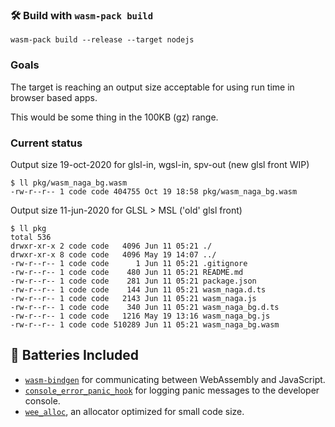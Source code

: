 ### 🛠️ Build with `wasm-pack build`

```
wasm-pack build --release --target nodejs
```

### Goals

The target is reaching an output size acceptable for using run time in browser based apps.

This would be some thing in the 100KB (gz) range.

### Current status

Output size 19-oct-2020 for glsl-in, wgsl-in, spv-out (new glsl front WIP)

```
$ ll pkg/wasm_naga_bg.wasm
-rw-r--r-- 1 code code 404755 Oct 19 18:58 pkg/wasm_naga_bg.wasm
```

Output size 11-jun-2020 for GLSL > MSL ('old' glsl front)

```
$ ll pkg
total 536
drwxr-xr-x 2 code code   4096 Jun 11 05:21 ./
drwxr-xr-x 8 code code   4096 May 19 14:07 ../
-rw-r--r-- 1 code code      1 Jun 11 05:21 .gitignore
-rw-r--r-- 1 code code    480 Jun 11 05:21 README.md
-rw-r--r-- 1 code code    281 Jun 11 05:21 package.json
-rw-r--r-- 1 code code    144 Jun 11 05:21 wasm_naga.d.ts
-rw-r--r-- 1 code code   2143 Jun 11 05:21 wasm_naga.js
-rw-r--r-- 1 code code    340 Jun 11 05:21 wasm_naga_bg.d.ts
-rw-r--r-- 1 code code   1216 May 19 13:16 wasm_naga_bg.js
-rw-r--r-- 1 code code 510289 Jun 11 05:21 wasm_naga_bg.wasm
```

## 🔋 Batteries Included

- [`wasm-bindgen`](https://github.com/rustwasm/wasm-bindgen) for communicating
  between WebAssembly and JavaScript.
- [`console_error_panic_hook`](https://github.com/rustwasm/console_error_panic_hook)
  for logging panic messages to the developer console.
- [`wee_alloc`](https://github.com/rustwasm/wee_alloc), an allocator optimized
  for small code size.
